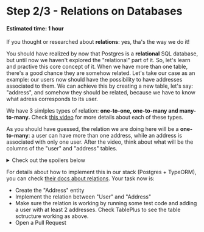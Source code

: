# Step 2/3 - Relations on Databases
#### Estimated time: 1 hour

If you thought or researched about **relations**: yes, tha's the way we do it!

You should have realized by now that Postgres is a **relational** SQL database, but until now we haven't explored the "relational" part of it. So, let's learn and practive this core concept of it. When we have more than one table, there's a good chance they are somehow related. Let's take our case as an example: our users now should have the possibility to have addresses associated to them. We can achieve this by creating a new table, let's say: "address", and somehow they should be related, because we have to know what adress corresponds to its user.

We have 3 simlples types of relation: **one-to-one, one-to-many and many-to-many.** Check [this video](https://www.taqcursos.com.br/course/5?videoId=38) for more details about each of these types.

As you should have guessed, the relation we are doing here will be a **one-to-many**: a user can have more than one address, while an address is associated with only one user. After the video, think about what will be the columns of the "user" and "address" tables.

<details>
  <summary>Check out the spoilers below</summary>

  ```txt
  +-------------+--------------+
  |            user            |
  +-------------+--------------+
  | id          | PRIMARY KEY  |
  | name        |              | 
  | email       |              |
  | cpf         |              |
  | birthDate   |              |
  +-------------+--------------+

  +--------------+--------------+
  |          address            |
  +--------------+--------------+
  | id           | PRIMARY KEY  |
  | cep          |              | 
  | street       |              |
  | streetNumber |              |
  | complement   |              |
  | neighborhood |              |
  | city         |              |
  | state        |              |
  | userId       | FOREIGN KEY  |  ----> this is how we know which user this address belongs to.
  +--------------+--------------+

  The address table has a "foreign key", which is the "primary key" from the "user" table. If you have doubts about this, there must be a lot of good materials on the internet about the subject.
  ```

</details>

For details about how to implement this in our stack (Postgres + TypeORM), you can check [their docs about relations](https://github.com/typeorm/typeorm/blob/master/docs/relations.md). Your task now is:

- Create the "Address" entity
- Implement the relation between "User" and "Address"
- Make sure the relation is working by running some test code and adding a user with at least 2 addresses. Check TablePlus to see the table sctructure working as above.
- Open a Pull Request
